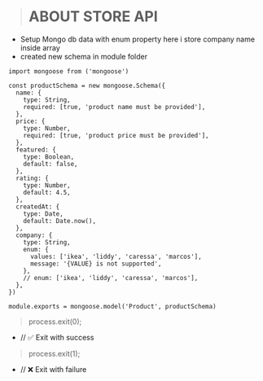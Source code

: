 > # ABOUT STORE API

- Setup Mongo db data with enum property here i store company name inside array
- created new schema in module folder

```
import mongoose from ('mongoose')

const productSchema = new mongoose.Schema({
  name: {
    type: String,
    required: [true, 'product name must be provided'],
  },
  price: {
    type: Number,
    required: [true, 'product price must be provided'],
  },
  featured: {
    type: Boolean,
    default: false,
  },
  rating: {
    type: Number,
    default: 4.5,
  },
  createdAt: {
    type: Date,
    default: Date.now(),
  },
  company: {
    type: String,
    enum: {
      values: ['ikea', 'liddy', 'caressa', 'marcos'],
      message: '{VALUE} is not supported',
    },
    // enum: ['ikea', 'liddy', 'caressa', 'marcos'],
  },
})

module.exports = mongoose.model('Product', productSchema)
```
> process.exit(0);
- // ✅ Exit with success
>  process.exit(1);
- // ❌ Exit with failure